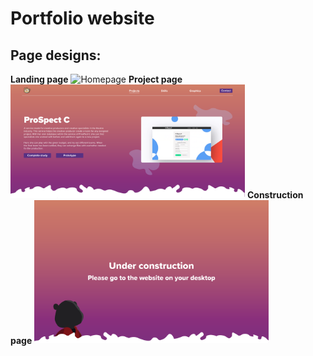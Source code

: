 # Portfolio website

## Page designs:

**Landing page**
<img src="ReadmeImages/Main%20page.png" width="375px" alt="Homepage">
**Project page**
<img src="ReadmeImages/Project%20page.png" width="375px" alt="Homepage">
**Construction page**
<img src="ReadmeImages/Under%20construction%20page.png" width="375px" alt="Homepage">


